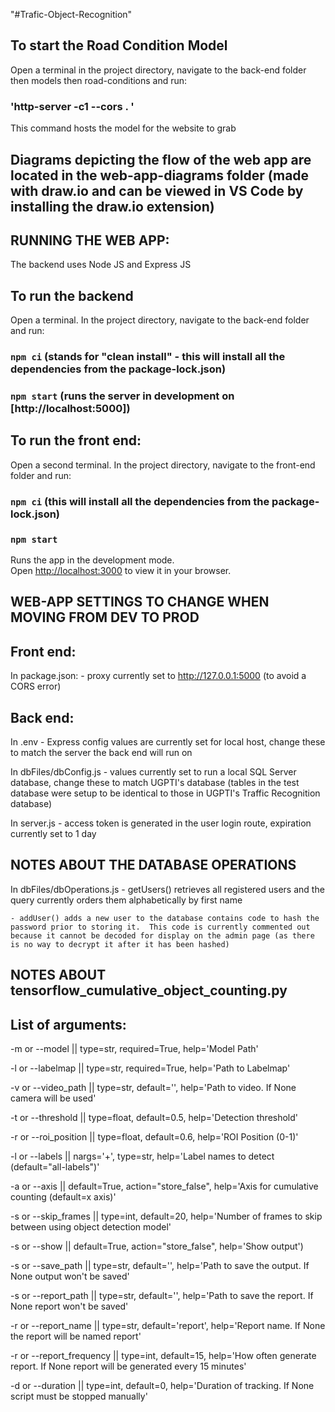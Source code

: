 "#Trafic-Object-Recognition" 

## To start the Road Condition Model
Open a terminal in the project directory, navigate to the back-end folder then models then road-conditions and run:
### 'http-server -c1 --cors . '
This command hosts the model for the website to grab


## Diagrams depicting the flow of the web app are located in the web-app-diagrams folder (made with draw.io and can be viewed in VS Code by installing the draw.io extension)


## RUNNING THE WEB APP:
The backend uses Node JS and Express JS 
## To run the backend
Open a terminal. In the project directory, navigate to the back-end folder and run:
### `npm ci` (stands for "clean install" - this will install all the dependencies from the package-lock.json)
### `npm start` (runs the server in development on [http://localhost:5000])

## To run the front end:
Open a second terminal.  In the project directory, navigate to the front-end folder and run:
### `npm ci` (this will install all the dependencies from the package-lock.json)
### `npm start`

Runs the app in the development mode.\
Open [http://localhost:3000](http://localhost:3000) to view it in your browser.


## WEB-APP SETTINGS TO CHANGE WHEN MOVING FROM DEV TO PROD
## Front end:
In package.json:
    - proxy currently set to http://127.0.0.1:5000 (to avoid a CORS error)
## Back end:
In .env
    - Express config values are currently set for local host, change these to match the server the back end will run on

In dbFiles/dbConfig.js
    - values currently set to run a local SQL Server database, change these to match UGPTI's database (tables in the test database were setup to be identical to those in UGPTI's Traffic Recognition database)

In server.js
    - access token is generated in the user login route, expiration currently set to 1 day 


## NOTES ABOUT THE DATABASE OPERATIONS
In dbFiles/dbOperations.js
    - getUsers() retrieves all registered users and the query currently orders them alphabetically by first name

    - addUser() adds a new user to the database contains code to hash the password prior to storing it.  This code is currently commented out because it cannot be decoded for display on the admin page (as there is no way to decrypt it after it has been hashed)


## NOTES ABOUT tensorflow_cumulative_object_counting.py
## List of arguments:
-m or --model               || type=str, required=True, help='Model Path'

-l or --labelmap            || type=str, required=True, help='Path to Labelmap'

-v or --video_path          || type=str, default='', help='Path to video. If None camera will be used'

-t or --threshold           || type=float, default=0.5, help='Detection threshold'

-r or --roi_position        || type=float, default=0.6, help='ROI Position (0-1)'

-l or --labels              || nargs='+', type=str, help='Label names to detect (default="all-labels")'

-a or --axis                || default=True, action="store_false", help='Axis for cumulative counting (default=x axis)'

-s or --skip_frames         || type=int, default=20, help='Number of frames to skip between using object detection model'

-s or --show                || default=True, action="store_false", help='Show output')

-s or --save_path           || type=str, default='', help='Path to save the output. If None output won\'t be saved'

-s or --report_path         || type=str, default='', help='Path to save the report. If None report won\'t be saved'

-r or --report_name         || type=str, default='report', help='Report name. If None the report will be named report'

-r or --report_frequency    || type=int, default=15, help='How often generate report. If None report will be generated every 15 minutes'

-d or --duration            || type=int, default=0, help='Duration of tracking. If None script must be stopped manually'
